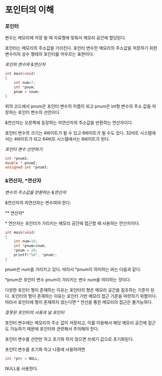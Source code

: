 # 포인터의 이해

### 포인터

변수는 메모리에 저장 될 때 자료형에 맞춰서 메모리 공간에 할당된다.

포인터는 메모리의 주소값을 가리킨다. 포인터 변수란 메모리의 주소값을 저장하기 위한 변수이자 상수 형태의 포인터를 어우르는 표현이다.

*포인퍼 변수와 &연산자*

```c
int main(void)
{
    int num=7;
    int *pnum;
    pnum = &num;
}
```

위의 코드에서 pnum은 포인터 변수의 이름이 되고 pnum은 int형 변수의 주소 값을 저장하는 포인터 변수의 선언이다.

&연산자는 오른쪽에 등장하는 피연산자의 주소값을 반환하는 연산자이다. 

포인터 변수의 크기는 4바이트가 될 수 있고 8바이트가 될 수도 있다. 32비트 시스템에서는 4바이트가 되고 64비트 시스템에서는 8바이트가 된다. 

*포인터 변수 선언하기*

```c
int *pnum1;
double * pnum2;
unsigned int *pnum3;
```



### &연산자, *연산자

*변수의 주소값을 반환하는 &연산자*

&연산자의 피연산자는 변수여야 한다.

** 연산자*

\* 연산자는 포인터가 가리키는 메모리 공간에 접근할 때 사용하는 연산자이다.

```c
int main(void)
{
    int num=10;
    int *pnum=&num;
    *pnum = 20;
    printf("%d", *pnum);
}
```

pnum은 num을 가리키고 있다. 따라서 *pnum이 의미하는 바는 다음과 같다.

\*pnum은 포인터 변수 pnum이 가리키는 변수 num을 의미하는 것이다.

다양한 포인터 형이 존재하는 이유는 포인터의 형은 메모리 공간을 참조하는 기준이 된다. 포인터의 형이 존재하는 이유는 포인터 기반 메모리 접근 기준을 마련하기 위함이다. 따라서 포인터에 형이 존재하지 않는다면 * 연산을 통한 메모리의 접근은 불가능하다.

*잘못된 포인터의 사용과 널 포인터*

포인터 변수에는 메모리의 주소 값이 저장되고, 이를 이용해서 해당 메모리 공간에 접근도 가능하기 때문에 포인터와 관련해서 주의해야 한다.

포인터 변수를 선언만 하고 초기화 하지 않으면 쓰레기 값으로 초기화된다.

포인터 변수를 초기화 하고 나중에 사용하려면

```c
int *ptr = NULL;
```

NULL을 사용한다.





















